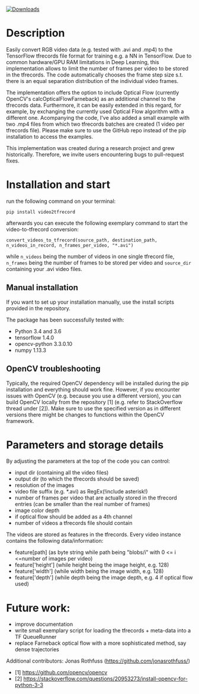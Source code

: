 [![Downloads](http://pepy.tech/badge/video2tfrecord)](http://pepy.tech/count/video2tfrecord)

# Description
Easily convert RGB video data (e.g. tested with .avi and .mp4) to the TensorFlow tfrecords file format for training e.g. a NN in TensorFlow. Due to common hardware/GPU RAM limitations in Deep Learning, this implementation allows to limit the number of frames per video to be stored in the tfrecords. The code automatically chooses the frame step size s.t. there is an equal separation distribution of the individual video frames. 

The implementation offers the option to include Optical Flow (currently OpenCV's calcOpticalFlowFarneback) as an additional channel to the tfrecords data. Furthermore, it can be easily extended in this regard, for example, by exchanging the currently used Optical Flow algorithm with a different one. Acompanying the code, I've also added a small example with two .mp4 files from which two tfrecords batches are created (1 video per tfrecords file). Please make sure to use the GitHub repo instead of the pip installation to access the examples.

This implementation was created during a research project and grew historically. Therefore, we invite users encountering bugs to pull-request fixes.


# Installation and start
run the following command on your terminal:
```
pip install video2tfrecord 
```

afterwards you can execute the following exemplary command to start the video-to-tfrecord conversion:

```
convert_videos_to_tfrecord(source_path, destination_path, n_videos_in_record, n_frames_per_video, "*.avi") 
```

while `n_videos` being the number of videos in one single tfrecord file, `n_frames` being the number of frames to be stored per video and `source_dir` containing your .avi video files.
 
## Manual installation 
If you want to set up your installation manually, use the install scripts provided in the repository. 

The package has been successfully tested with:
- Python 3.4 and 3.6
- tensorflow 1.4.0
- opencv-python 3.3.0.10
- numpy 1.13.3 

## OpenCV troubleshooting
Typically, the required OpenCV dependency will be installed during the pip installation and everything should work fine. However, if you encounter issues with OpenCV (e.g. because you use a different version), you can build OpenCV locally from the repository [1] (e.g. refer to StackOverflow thread under [2]). Make sure to use the specified version as in different versions there might be changes to functions within the OpenCV framework.


# Parameters and storage details
By adjusting the parameters at the top of the code you can control:
- input dir (containing all the video files)
- output dir (to which the tfrecords should be saved)
- resolution of the images
- video file suffix (e.g. *.avi) as RegEx(!include asterisk!)
- number of frames per video that are actually stored in the tfrecord entries (can be smaller than the real number of frames)
- image color depth
- if optical flow should be added as a 4th channel
- number of videos a tfrecords file should contain


The videos are stored as features in the tfrecords. Every video instance contains the following data/information:
- feature[path] (as byte string while path being "blobs/i" with 0 <= i <=number of images per video)
- feature['height'] (while height being the image height, e.g. 128)
- feature['width'] (while width being the image width, e.g. 128)
- feature['depth'] (while depth being the image depth, e.g. 4 if optical flow used)

# Future work:
- improve documentation
- write small exemplary script for loading the tfrecords + meta-data into a TF QueueRunner
- replace Farneback optical flow with a more sophisticated method, say dense trajectories

Additional contributors: Jonas Rothfuss (https://github.com/jonasrothfuss/)

- [1] https://github.com/opencv/opencv
- [2] https://stackoverflow.com/questions/20953273/install-opencv-for-python-3-3
